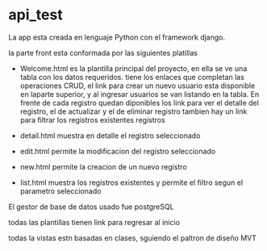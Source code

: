 # api_test

La app esta creada en lenguaje Python con el framework django.

la parte front esta conformada por las siguientes platillas

- Welcome.html
es la plantilla principal del proyecto, en ella se ve una tabla con los datos requeridos. tiene los enlaces que completan las operaciones CRUD, el link 
para crear un nuevo usuario esta disponible en laparte superior, y al ingresar usuarios se van listando en la tabla. En frente de cada registro quedan 
diponibles los link para ver el detalle del registro, el de actualizar y el de eliminar registro
tambien hay un link para filtrar los registros existentes registros

- detail.html
muestra en detalle el registro seleccionado 

- edit.html
permite la modificacion del registro seleccionado

- new.html
permite la creacion de un nuevo registro

- list.html
muestra los registros existentes y permite el filtro segun el parametro seleccionado

El gestor de base de datos usado fue postgreSQL

todas las plantillas tienen link para regresar al inicio

todas la vistas estn basadas en clases, sguiendo el paltron de diseño MVT






